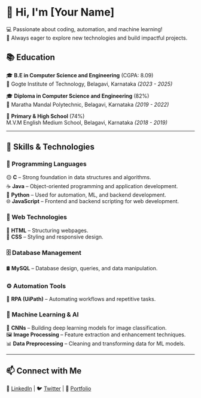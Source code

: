 # 👋 Hi, I'm [Your Name]  
💻 Passionate about coding, automation, and machine learning!  
🚀 Always eager to explore new technologies and build impactful projects.  

## 📚 Education  

🎓 **B.E in Computer Science and Engineering** (CGPA: 8.09)  
🏫 Gogte Institute of Technology, Belagavi, Karnataka *(2023 - 2025)*  

🎓 **Diploma in Computer Science and Engineering** (82%)  
🏫 Maratha Mandal Polytechnic, Belagavi, Karnataka *(2019 - 2022)*  

🏫 **Primary & High School** (74%)  
M.V.M English Medium School, Belagavi, Karnataka *(2018 - 2019)*  

---

## 🚀 Skills & Technologies  

### 🔹 Programming Languages  
🟡 **C** – Strong foundation in data structures and algorithms.  
☕ **Java** – Object-oriented programming and application development.  
🐍 **Python** – Used for automation, ML, and backend development.  
🌐 **JavaScript** – Frontend and backend scripting for web development.  

### 🎨 Web Technologies  
📄 **HTML** – Structuring webpages.  
🎨 **CSS** – Styling and responsive design.  

### 🗄️ Database Management  
🛢️ **MySQL** – Database design, queries, and data manipulation.  

### ⚙️ Automation Tools  
🤖 **RPA (UiPath)** – Automating workflows and repetitive tasks.  

### 🤖 Machine Learning & AI  
🧠 **CNNs** – Building deep learning models for image classification.  
🖼️ **Image Processing** – Feature extraction and enhancement techniques.  
📊 **Data Preprocessing** – Cleaning and transforming data for ML models.  

---

## 📫 Connect with Me  
🔗 [LinkedIn](your-linkedin-profile) | 🐦 [Twitter](your-twitter-profile) | 📂 [Portfolio](your-portfolio-link)  

